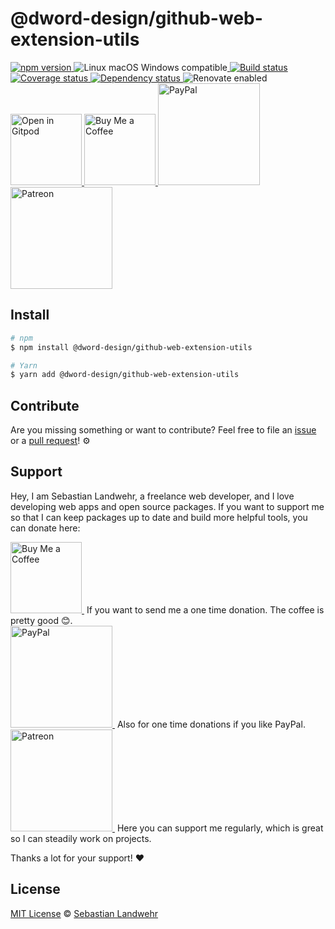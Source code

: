 <!-- TITLE/ -->
# @dword-design/github-web-extension-utils
<!-- /TITLE -->

<!-- BADGES/ -->
  <p>
    <a href="https://npmjs.org/package/@dword-design/github-web-extension-utils">
      <img
        src="https://img.shields.io/npm/v/@dword-design/github-web-extension-utils.svg"
        alt="npm version"
      >
    </a><img src="https://img.shields.io/badge/os-linux%20%7C%C2%A0macos%20%7C%C2%A0windows-blue" alt="Linux macOS Windows compatible"><a href="https://github.com/dword-design/github-web-extension-utils/actions">
      <img
        src="https://github.com/dword-design/github-web-extension-utils/workflows/build/badge.svg"
        alt="Build status"
      >
    </a><a href="https://codecov.io/gh/dword-design/github-web-extension-utils">
      <img
        src="https://codecov.io/gh/dword-design/github-web-extension-utils/branch/master/graph/badge.svg"
        alt="Coverage status"
      >
    </a><a href="https://david-dm.org/dword-design/github-web-extension-utils">
      <img src="https://img.shields.io/david/dword-design/github-web-extension-utils" alt="Dependency status">
    </a><img src="https://img.shields.io/badge/renovate-enabled-brightgreen" alt="Renovate enabled"><br/><a href="https://gitpod.io/#https://github.com/dword-design/github-web-extension-utils">
      <img
        src="https://gitpod.io/button/open-in-gitpod.svg"
        alt="Open in Gitpod"
        width="114"
      >
    </a><a href="https://www.buymeacoffee.com/dword">
      <img
        src="https://www.buymeacoffee.com/assets/img/guidelines/download-assets-sm-2.svg"
        alt="Buy Me a Coffee"
        width="114"
      >
    </a><a href="https://paypal.me/SebastianLandwehr">
      <img
        src="https://sebastianlandwehr.com/images/paypal.svg"
        alt="PayPal"
        width="163"
      >
    </a><a href="https://www.patreon.com/dworddesign">
      <img
        src="https://sebastianlandwehr.com/images/patreon.svg"
        alt="Patreon"
        width="163"
      >
    </a>
</p>
<!-- /BADGES -->

<!-- DESCRIPTION/ -->

<!-- /DESCRIPTION -->

<!-- INSTALL/ -->
## Install

```bash
# npm
$ npm install @dword-design/github-web-extension-utils

# Yarn
$ yarn add @dword-design/github-web-extension-utils
```
<!-- /INSTALL -->

<!-- LICENSE/ -->
## Contribute

Are you missing something or want to contribute? Feel free to file an [issue](https://github.com/dword-design/github-web-extension-utils/issues) or a [pull request](https://github.com/dword-design/github-web-extension-utils/pulls)! ⚙️

## Support

Hey, I am Sebastian Landwehr, a freelance web developer, and I love developing web apps and open source packages. If you want to support me so that I can keep packages up to date and build more helpful tools, you can donate here:

<p>
  <a href="https://www.buymeacoffee.com/dword">
    <img
      src="https://www.buymeacoffee.com/assets/img/guidelines/download-assets-sm-2.svg"
      alt="Buy Me a Coffee"
      width="114"
    >
  </a>&nbsp;If you want to send me a one time donation. The coffee is pretty good 😊.<br/>
  <a href="https://paypal.me/SebastianLandwehr">
    <img
      src="https://sebastianlandwehr.com/images/paypal.svg"
      alt="PayPal"
      width="163"
    >
  </a>&nbsp;Also for one time donations if you like PayPal.<br/>
  <a href="https://www.patreon.com/dworddesign">
    <img
      src="https://sebastianlandwehr.com/images/patreon.svg"
      alt="Patreon"
      width="163"
    >
  </a>&nbsp;Here you can support me regularly, which is great so I can steadily work on projects.
</p>

Thanks a lot for your support! ❤️

## License

[MIT License](https://opensource.org/license/mit/) © [Sebastian Landwehr](https://sebastianlandwehr.com)
<!-- /LICENSE -->
